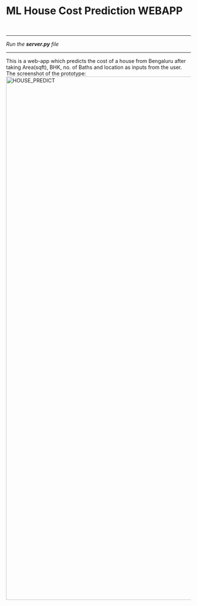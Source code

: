 # ML House Cost Prediction WEBAPP
<br> <hr>
<i> Run the <b>server.py</b> file</i><br> <hr>
This is a web-app which predicts the cost of a house from Bengaluru after taking Area(sqft), BHK, no. of Baths and location as inputs from the user.</br>
The screenshot of the prototype:<br>
<img width="1423" alt="HOUSE_PREDICT" src="https://user-images.githubusercontent.com/79861528/143571124-3940e0a7-3ff9-4e12-90bb-aea9f5753644.png">
